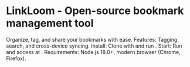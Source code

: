 # LinkLoom - Open-source bookmark management tool
Organize, tag, and share your bookmarks with ease.
Features: Tagging, search, and cross-device syncing.
Install: Clone with  and run .
Start: Run  and access at .
Requirements: Node.js 18.0+, modern browser (Chrome, Firefox).
